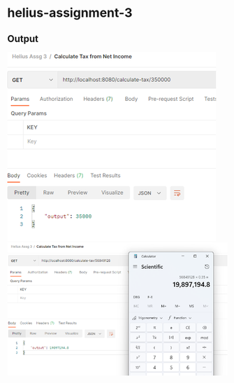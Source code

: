 # helius-assignment-3

## Output

![Calculate 350000](https://github.com/AiEmPOS/helius-assignment-3/blob/main/postman-calculate-tax-350000.png)
![Calculate 56849128](https://github.com/AiEmPOS/helius-assignment-3/blob/main/postman-calculate-tax-56849128.png)